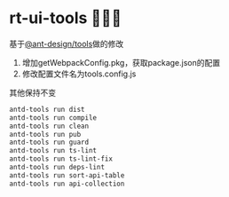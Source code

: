 # rt-ui-tools 🔧🔧🔧

基于[@ant-design/tools](https://github.com/ant-design/antd-tools)做的修改

1. 增加getWebpackConfig.pkg，获取package.json的配置
2. 修改配置文件名为tools.config.js

其他保持不变

```bash
antd-tools run dist
antd-tools run compile
antd-tools run clean
antd-tools run pub
antd-tools run guard
antd-tools run ts-lint
antd-tools run ts-lint-fix
antd-tools run deps-lint
antd-tools run sort-api-table
antd-tools run api-collection
```
